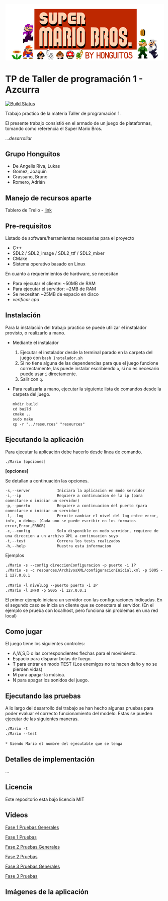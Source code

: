
![](resources/Imagenes/Readme/Banner.png)

# TP de Taller de programación 1 - Azcurra

[![Build Status](https://travis-ci.com/brunograssano/TP-taller-de-programacion-fiuba.svg?token=kxawFvHvMKcCczSHri2q&branch=master)](https://travis-ci.com/brunograssano/TP-taller-de-programacion-fiuba)

Trabajo practico de la materia Taller de programación 1.

El presente trabajo consistió en el armado de un juego de plataformas, tomando como referencia el Super Mario Bros.
  
  ...*desarrollar*
  
## Grupo Honguitos
* De Angelis Riva, Lukas
* Gomez, Joaquín
* Grassano, Bruno
* Romero, Adrián

## Manejo de recursos aparte

Tablero de Trello - [link](https://trello.com/b/sdukQHiL/tp-taller)

## Pre-requisitos

Listado de software/herramientas necesarias para el proyecto

* C++
* SDL2 / SDL2_image / SDL2_ttf / SDL2_mixer
* CMake
* Sistema operativo basado en Linux

En cuanto a requerimientos de hardware, se necesitan

* Para ejecutar el cliente: ~50MB de RAM
* Para ejecutar el servidor: ~2MB de RAM
* Se necesitan ~25MB de espacio en disco
* *verificar cpu*

## Instalación

Para la instalación del trabajo practico se puede utilizar el instalador provisto, o realizarlo a mano.

* Mediante el instalador
    1. Ejecutar el instalador desde la terminal parado en la carpeta del juego con ```bash Instalador.sh```
    2. Si no tiene alguna de las dependencias para que el juego funcione correctamente, las puede instalar escribiendo ```a```, si no es necesario puede usar ```i``` directamente.
    3. Salir con ```q```.

* Para realizarla a mano, ejecutar la siguiente lista de comandos desde la carpeta del juego.
    ```
    mkdir build
    cd build
    cmake ..
    sudo make
    cp -r "../resources" "resources"
    ```

## Ejecutando la aplicación

Para ejecutar la aplicación debe hacerlo desde línea de comando. 
```
./Mario [opciones]
```
**[opciones]**

Se detallan a continuación las opciones.
```
-s,--server            Iniciara la aplicacion en modo servidor
-i,--ip                Requiere a continuacion de la ip (para conectarse o iniciar un servidor)
-p,--puerto            Requiere a continuacion del puerto (para conectarse o iniciar un servidor)
-l,--log               Permite cambiar el nivel del log entre error, info, o debug. (Cada uno se puede escribir en los formatos error,Error,ERROR)
-c,--config            Solo disponible en modo servidor, requiere de una direccion a un archivo XML a continuacion suyo
-t,--test              Correra los tests realizados
-h,--help              Muestra esta informacion
```

Ejemplos

```
./Mario -s --config direccionConfiguracion -p puerto -i IP 
./Mario -s -c resources/ArchivosXML/configuracionInicial.xml -p 5005 -i 127.0.0.1

./Mario -l nivelLog --puerto puerto -i IP
./Mario -l INFO -p 5005 -i 127.0.0.1
```
El primer ejemplo iniciara un servidor con las configuraciones indicadas. En el segundo caso se inicia un cliente que se conectara al servidor. (En el ejemplo se prueba con localhost, pero funciona sin problemas en una red local)

## Como jugar

El juego tiene los siguientes controles:
* A,W,S,D o las correspondientes flechas para el movimiento.
* Espacio para disparar bolas de fuego.
* T para entrar en modo TEST (Los enemigos no te hacen daño y no se pierden vidas)
* M para apagar la música.
* N para apagar los sonidos del juego.

## Ejecutando las pruebas

A lo largo del desarrollo del trabajo se han hecho algunas
pruebas para poder evaluar el correcto funcionamiento del modelo.
 Estas se pueden ejecutar de las siguientes maneras.
```
./Mario -t
./Mario --test

* Siendo Mario el nombre del ejecutable que se tenga
```


## Detalles de implementación
...

## Licencia
Este repositorio esta bajo licencia MIT

## Videos
[Fase 1 Pruebas Generales](https://youtu.be/2WTP9P2Rlxk)

[Fase 1 Pruebas](https://youtu.be/LNObWOaGVbM)

[Fase 2 Pruebas Generales](https://youtu.be/xjKjGTvPpN8)

[Fase 2 Pruebas](https://youtu.be/ek3vNrkeR5E)

[Fase 3 Pruebas Generales](https://youtu.be/2_D5a1RFYDs)

[Fase 3 Pruebas](https://youtu.be/lr8mGXFn7Go)

## Imágenes de la aplicación
